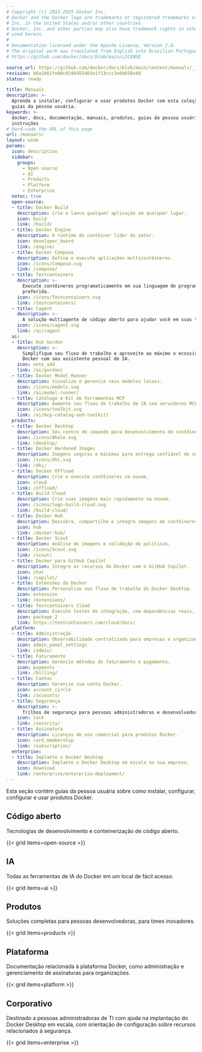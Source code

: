 ```yaml
---
# Copyright (c) 2013-2025 Docker Inc.
# Docker and the Docker logo are trademarks or registered trademarks of Docker,
# Inc. in the United States and/or other countries.
# Docker, Inc. and other parties may also have trademark rights in other terms
# used herein.
#
# Documentation licensed under the Apache License, Version 2.0.
# The original work was translated from English into Brazilian Portuguese.
# https://github.com/docker/docs/blob/main/LICENSE

source_url: https://github.com/docker/docs/blob/main/content/manuals/_index.md
revision: b6a1061fe80c0246455465e1f13ccc3e6b658e4d
status: ready

title: Manuais
description: >-
  Aprenda a instalar, configurar e usar produtos Docker com esta coleção de
  guias da pessoa usuária.
keywords: >-
  docker, docs, documentação, manuais, produtos, guias da pessoa usuária,
  instruções
# hard-code the URL of this page
url: /manuals/
layout: wide
params:
  icon: description
  sidebar:
    groups:
      - Open source
      - AI
      - Products
      - Platform
      - Enterprise
  notoc: true
  open-source:
  - title: Docker Build
    description: Crie e lance qualquer aplicação em qualquer lugar.
    icon: build
    link: /build/
  - title: Docker Engine
    description: O runtime de contêiner líder do setor.
    icon: developer_board
    link: /engine/
  - title: Docker Compose
    description: Defina e execute aplicações multicontêineres.
    icon: /icons/Compose.svg
    link: /compose/
  - title: Testcontainers
    description: >-
      Execute contêineres programaticamente em sua linguagem de programação
      preferida.
    icon: /icons/Testcontainers.svg
    link: /testcontainers/
  - title: Cagent
    description: >-
      A solução multiagente de código aberto para ajudar você em suas tarefas.
    icon: /icons/cagent.svg
    link: /ai/cagent
  ai:
  - title: Ask Gordon
    description: >-
      Simplifique seu fluxo de trabalho e aproveite ao máximo o ecossistema do
      Docker com seu assistente pessoal de IA.
    icon: note_add
    link: /ai/gordon/
  - title: Docker Model Runner
    description: Visualize e gerencie seus modelos locais.
    icon: /icons/models.svg
    link: /ai/model-runner/
  - title: Catálogo e Kit de Ferramentas MCP
    description: Aumente seu fluxo de trabalho de IA com servidores MCP.
    icon: /icons/toolkit.svg
    link: /ai/mcp-catalog-and-toolkit/
  products:
  - title: Docker Desktop
    description: Seu centro de comando para desenvolvimento de contêineres.
    icon: /icons/Whale.svg
    link: /desktop/
  - title: Docker Hardened Images
    description: Imagens seguras e mínimas para entrega confiável de software.
    icon: /icons/dhi.svg
    link: /dhi/
  - title: Docker Offload
    description: Crie e execute contêineres na nuvem.
    icon: cloud
    link: /offload/
  - title: Build Cloud
    description: Crie suas imagens mais rapidamente na nuvem.
    icon: /icons/logo-build-cloud.svg
    link: /build-cloud/
  - title: Docker Hub
    description: Descubra, compartilhe e integre imagens de contêineres.
    icon: hub
    link: /docker-hub/
  - title: Docker Scout
    description: Análise de imagens e validação de políticas.
    icon: /icons/Scout.svg
    link: /scout/
  - title: Docker para GitHub Copilot
    description: Integre os recursos do Docker com o GitHub Copilot.
    icon: chat
    link: /copilot/
  - title: Extensões do Docker
    description: Personalize seu fluxo de trabalho do Docker Desktop.
    icon: extension
    link: /extensions/
  - title: Testcontainers Cloud
    description: Execute testes de integração, com dependências reais, na nuvem.
    icon: package_2
    link: https://testcontainers.com/cloud/docs/
  platform:
  - title: Administração
    description: Observabilidade centralizada para empresas e organizações.
    icon: admin_panel_settings
    link: /admin/
  - title: Faturamento
    description: Gerencie métodos de faturamento e pagamento.
    icon: payments
    link: /billing/
  - title: Contas
    description: Gerencie sua conta Docker.
    icon: account_circle
    link: /accounts/
  - title: Segurança
    description: >-
      Trilhos de segurança para pessoas administradoras e desenvolvedoras.
    icon: lock
    link: /security/
  - title: Assinatura
    description: Licenças de uso comercial para produtos Docker.
    icon: card_membership
    link: /subscription/
  enterprise:
  - title: Implante o Docker Desktop
    description: Implante o Docker Desktop em escala na sua empresa.
    icon: download
    link: /enterprise/enterprise-deployment/
---
```


Esta seção contém guias da pessoa usuária sobre como instalar, configurar,
configurar e usar produtos Docker.

## Código aberto

Tecnologias de desenvolvimento e conteinerização de código aberto.

{{< grid items=open-source >}}

## IA

Todas as ferramentas de IA do Docker em um local de fácil acesso.

{{< grid items=ai >}}

## Produtos

Soluções completas para pessoas desenvolvedoras, para times inovadores.

{{< grid items=products >}}

## Plataforma

Documentação relacionada à plataforma Docker, como administração e gerenciamento
de assinaturas para organizações.

{{< grid items=platform >}}

## Corporativo

Destinado a pessoas administradoras de TI com ajuda na implantação do Docker
Desktop em escala, com orientação de configuração sobre recursos relacionados à
segurança.

{{< grid items=enterprise >}}
